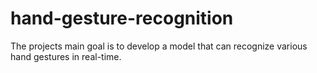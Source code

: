 # hand-gesture-recognition
The projects main goal is to develop a model that can recognize various hand gestures in real-time.
